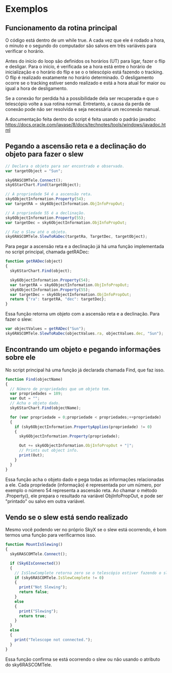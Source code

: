 # Exemplos

## Funcionamento da rotina principal

O código está dentro de um while true. A cada vez que ele é rodado a hora, o minuto e o segundo do computador são salvos em três variáveis para verificar o horário.

Antes do início do loop são definidos os horários (UT) para ligar, fazer o flip e desligar.
Para o inicío, é verificada se a hora está entre o horário de inicialização e o horário do flip e se o o telescópio está fazendo o tracking.
O flip é realizado exatamente no horário determinado.
O desligamento ocorre se o tracking estiver sendo realizado e está a hora atual for maior ou igual a hora de desligamento.

Se a conexão for perdida há a possibilidade dela ser recuperada e que o telescópio volte a sua rotina normal. Entretanto, a causa da perda de conexão pode não ser resolvida e seja necessária um reconexão manual.

A documentação feita dentro do script é feita usando o padrão javadoc <https://docs.oracle.com/javase/8/docs/technotes/tools/windows/javadoc.html>

## Pegando a ascensão reta e a declinação do objeto para fazer o slew

```javascript
// Declara o objeto para ser encontrado e observado.
var targetObject = "Sun";

sky6RASCOMTele.Connect();
sky6StarChart.Find(targetObject);

// A propriedade 54 é a ascensão reta.
sky6ObjectInformation.Property(54);
var targetRA = sky6ObjectInformation.ObjInfoPropOut;

// A propriedade 55 é a declinação.
sky6ObjectInformation.Property(55);
var targetDec = sky6ObjectInformation.ObjInfoPropOut;

// Faz o Slew até o objeto.
sky6RASCOMTele.SlewToRaDec(targetRa, TargetDec, targetObject);
```

Para pegar a ascensão reta e a declinação já há uma função implementada no script principal, chamada getRADec:

```javascript
function getRADec(object)
{
  sky6StarChart.Find(object);

  sky6ObjectInformation.Property(54);
  var targetRA = sky6ObjectInformation.ObjInfoPropOut;
  sky6ObjectInformation.Property(55);
  var targetDec = sky6ObjectInformation.ObjInfoPropOut;
  return {"ra": targetRA, "dec": targetDec};
}
```

Essa função retorna um objeto com a ascensão reta e a declinação. Para fazer o slew:

```javascript
var objectValues = getRADec("Sun");
sky6RASCOMTele.SlewToRaDec(objectValues.ra, objectValues.dec, "Sun");
```

## Encontrando um objeto e pegando informações sobre ele

No script principal há uma função já declarada chamada Find, que faz isso.

```javascript
function Find(objectName)
{
  // Número de propriedades que um objeto tem.
  var propriedades = 189;
  var Out = "";
  // Acha o objeto dado.
  sky6StarChart.Find(objectName);

  for (var propriedade = 0;propriedade < propriedades;++propriedade)
  {
    if (sky6ObjectInformation.PropertyApplies(propriedade) != 0)
    {
      sky6ObjectInformation.Property(propriedade);

      Out += sky6ObjectInformation.ObjInfoPropOut + "|";
      // Prints out object info.
      print(Out);
    }
  }
}
```

Essa função acha o objeto dado e pega todas as informações relacionadas a ele. Cada propriedade (informação) é representada por um número, por exemplo o número 54 representa a ascensão reta. Ao chamar o método .Property(), ele prepara o resultado na variável ObjInfoPropOut, e pode ser "printado" ou salvo em outra variável.

## Vendo se o slew está sendo realizado

Mesmo você podendo ver no próprio SkyX se o slew está ocorrendo, é bom termos uma função para verificarmos isso.

```javascript
function MountIsSlewing()
{
  sky6RASCOMTele.Connect();

  if (Sky6IsConnected())
  {
    // IsSlewComplete retorna zero se o telescópio estiver fazendo o slew.
    if (sky6RASCOMTele.IsSlewComplete != 0)
    {
      print("Not Slewing");
      return false;
    }
    else
    {
      print("Slewing");
      return true;
    }
  }
  else
  {
    print("Telescope not connected.");
  }
}
```

Essa função confirma se está ocorrendo o slew ou não usando o atributo do sky6RASCOMTele.